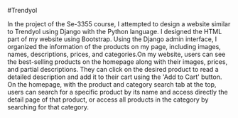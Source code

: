 #Trendyol

In the project of the Se-3355 course, I attempted to design a website similar to Trendyol using Django with the Python language. I designed the HTML part of my website using Bootstrap. Using the Django admin interface,
I organized the information of the products on my page, including images, names, descriptions, prices, and categories.On my website, users can see the best-selling products on the homepage along with their images, prices, and partial descriptions. They can click on the desired product to read a detailed description and add it to their 
cart using the 'Add to Cart' button. On the homepage, with the product and category search tab at the top, users can search for a specific product by its name and access directly the detail page of that product, or  access all products in the category by 
searching for that category.
